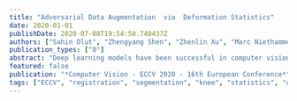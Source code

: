 ```yaml
---
title: "Adversarial Data Augmentation  via  Deformation Statistics"
date: 2020-01-01
publishDate: 2020-07-08T19:54:50.748437Z
authors: ["Sahin Olut", "Zhengyang Shen", "Zhenlin Xu", "Marc Niethammer"]
publication_types: ["0"]
abstract: "Deep learning models have been successful in computer vision and medical image analysis. However, training these models frequently requires large labeled image sets whose creation is often very time and labor intensive, for example, in the context of 3D segmentations. Approaches capable of training deep segmentation networks with a limited number of labeled samples are therefore highly desirable. Data augmentation or semi-supervised approaches are commonly used to cope with limited labeled training data. However, the augmentation strategies for many existing approaches are either hand-engineered or require computationally demanding searches. To that end, we explore an augmentation strategy which builds statistical deformation models from unlabeled data via principal component analysis and uses the resulting statistical deformation space to augment the labeled training samples. Specifically, we obtain transformations via deep registration models. This allows for an intuitive control over plausible deformation magnitudes via the statistical model and, if combined with an appropriate deformation model, yields spatially regular transformations. To optimally augment a dataset we use an adversarial strategy integrated into our statistical deformation model. We demonstrate the effectiveness of our approach for the segmentation of knee cartilage from 3D magnetic resonance images. We show favorable performance to state-of-the-art augmentation approaches. "
featured: false
publication: "*Computer Vision - ECCV 2020 - 16th European Conference*"
tags: ["ECCV", "registration", "segmentation", "knee", "statistics", "deep learning"]
---
```


